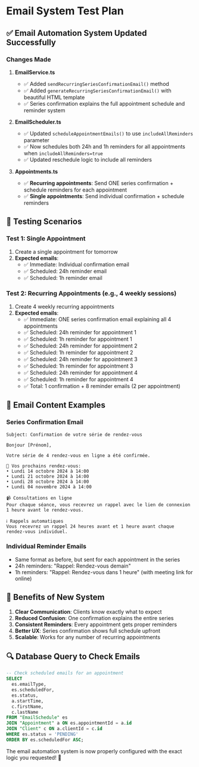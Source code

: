 # Email System Test Plan

## ✅ Email Automation System Updated Successfully

### Changes Made

1. **EmailService.ts**
   - ✅ Added `sendRecurringSeriesConfirmationEmail()` method
   - ✅ Added `generateRecurringSeriesConfirmationEmail()` with beautiful HTML template
   - ✅ Series confirmation explains the full appointment schedule and reminder system

2. **EmailScheduler.ts**
   - ✅ Updated `scheduleAppointmentEmails()` to use `includeAllReminders` parameter
   - ✅ Now schedules both 24h and 1h reminders for all appointments when `includeAllReminders=true`
   - ✅ Updated reschedule logic to include all reminders

3. **Appointments.ts**
   - ✅ **Recurring appointments**: Send ONE series confirmation + schedule reminders for each appointment
   - ✅ **Single appointments**: Send individual confirmation + schedule reminders

## 🧪 Testing Scenarios

### Test 1: Single Appointment

1. Create a single appointment for tomorrow
2. **Expected emails**:
   - ✅ Immediate: Individual confirmation email
   - ✅ Scheduled: 24h reminder email
   - ✅ Scheduled: 1h reminder email

### Test 2: Recurring Appointments (e.g., 4 weekly sessions)

1. Create 4 weekly recurring appointments
2. **Expected emails**:
   - ✅ Immediate: ONE series confirmation email explaining all 4 appointments
   - ✅ Scheduled: 24h reminder for appointment 1
   - ✅ Scheduled: 1h reminder for appointment 1
   - ✅ Scheduled: 24h reminder for appointment 2
   - ✅ Scheduled: 1h reminder for appointment 2
   - ✅ Scheduled: 24h reminder for appointment 3
   - ✅ Scheduled: 1h reminder for appointment 3
   - ✅ Scheduled: 24h reminder for appointment 4
   - ✅ Scheduled: 1h reminder for appointment 4
   - ✅ Total: 1 confirmation + 8 reminder emails (2 per appointment)

## 📧 Email Content Examples

### Series Confirmation Email

```
Subject: Confirmation de votre série de rendez-vous

Bonjour [Prénom],

Votre série de 4 rendez-vous en ligne a été confirmée.

📅 Vos prochains rendez-vous:
• Lundi 14 octobre 2024 à 14:00
• Lundi 21 octobre 2024 à 14:00
• Lundi 28 octobre 2024 à 14:00
• Lundi 04 novembre 2024 à 14:00

📹 Consultations en ligne
Pour chaque séance, vous recevrez un rappel avec le lien de connexion 1 heure avant le rendez-vous.

ℹ️ Rappels automatiques
Vous recevrez un rappel 24 heures avant et 1 heure avant chaque rendez-vous individuel.
```

### Individual Reminder Emails

- Same format as before, but sent for each appointment in the series
- 24h reminders: "Rappel: Rendez-vous demain"
- 1h reminders: "Rappel: Rendez-vous dans 1 heure" (with meeting link for online)

## 🎯 Benefits of New System

1. **Clear Communication**: Clients know exactly what to expect
2. **Reduced Confusion**: One confirmation explains the entire series
3. **Consistent Reminders**: Every appointment gets proper reminders
4. **Better UX**: Series confirmation shows full schedule upfront
5. **Scalable**: Works for any number of recurring appointments

## 🔍 Database Query to Check Emails

```sql
-- Check scheduled emails for an appointment
SELECT
  es.emailType,
  es.scheduledFor,
  es.status,
  a.startTime,
  c.firstName,
  c.lastName
FROM "EmailSchedule" es
JOIN "Appointment" a ON es.appointmentId = a.id
JOIN "Client" c ON a.clientId = c.id
WHERE es.status = 'PENDING'
ORDER BY es.scheduledFor ASC;
```

The email automation system is now properly configured with the exact logic you requested! 🎉
